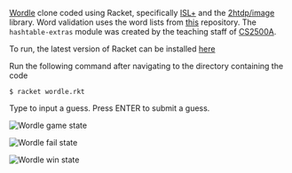 [Wordle](https://www.nytimes.com/games/wordle/index.html) clone coded using Racket, specifically [ISL+](https://docs.racket-lang.org/htdp-langs/intermediate-lam.html) and the [2htdp/image](https://docs.racket-lang.org/teachpack/2htdpimage.html) library. Word validation uses the word lists from [this](https://github.com/Kinkelin/WordleCompetition/tree/main/data/official) repository. The `hashtable-extras` module was created by the teaching staff of [CS2500A](https://arjunguha.github.io/nu-2022F-CS2500Accel/).

To run, the latest version of Racket can be installed [here](https://download.racket-lang.org/)

Run the following command after navigating to the directory containing the code
```
$ racket wordle.rkt
```
Type to input a guess. Press ENTER to submit a guess.

![Wordle game state](https://media.cleanshot.cloud/media/45784/yvfq70H9EnQ281iYbB7l4MBB5WoLGZzL17vvctal.jpeg?Expires=1672708631&Signature=KlinnrUkM0c~HMUoGy6e06R5b~CdSysast~o~64dtZoRXPXty9HBnquAB4wux0-2GNF3TNphrywCDuevEmSXxGt5tHbxCytXIWG1e-qNJpw72-frPa59Y-AGCBWomEmm2AQS91RBZfmbWhjp6aAvo5SGBrqQhkX7LC11q6AG0mAoJRgTtjdvHTgSaDldjR24YtbGwaxEwMdYP3FtlJqT3iHzDGyFNiuBj9rPLAEShKv7Y4xOSOthmrdQAXOVwajlJyNdrrUp8tgrQKJa6KcyZ0RpBMMrdqNgaz8qsQKfi508w4Fq0x0QhR4kopFZPTj31rQ46c1M77dJUqcKOR6PKQ__&Key-Pair-Id=K269JMAT9ZF4GZ)

![Wordle fail state](https://media.cleanshot.cloud/media/45784/4IPE1oIRVcfNSfWkUpiii9g3DZmgjMXgzrltCsVV.jpeg?Expires=1672708785&Signature=SuyEzIfmoustJhP1JipGiYbTwKJyQz9jbBfD0n1MaXaKKb-uXAxi3qe3x0IC1GKlcvVwLcoF-L15IPYiu15vtuSx8pRWTjVxEahOBOQVJQ7QLnmxQPq3ql~h5p3PM0hlX-hjhpwXI0qrNEHAGzgd498mujGX-Q9yyBZS1ml5mxfmyJ2gDRxv52diDBywfg~oEXUwDWSRgJ3ufD2Exo9e~cO3Hl2HOuDlCinDtbF1hk71N2CUaNlFTXWYzG-93u34ZPw5ca1pEoronLpjSqipA2Q7mkG-xbGEVzFSPFKKD9HvE4TGJ8n5tPyGvNixtplQEUdRopMKIQ00bvR2ppAkXg__&Key-Pair-Id=K269JMAT9ZF4GZ)

![Wordle win state](https://media.cleanshot.cloud/media/45784/aAmHytpUDphw79rBscK41uNAOwqlCMQ43bGf7jeu.jpeg?Expires=1672708823&Signature=eLbNxwWuQlSWQUlprFprGlYdPz7cloEUuoOtmBFTwiAlkLhSnYW78FNYAj5Ky44qeeS7Ik6dVq4UMislNPfPfdsHXJyxE14K05BgrgsDO5EfLt1dmrzZPKrvOLgf~b6NmJ9cZ5r6Ez3gG2c50AqVc5TmYTN1sm~Yqx6-38NYpnDwSAKw4219rz7RItR91WBzeC84Oam~5dl528F-01IAVDvd-R-4hwpX7Rk02mlIayDuS-eTnexcJVKKwQjx4E1NOASEro15VkCyJ6VtY9a7wP4-Kts52n2Ufx54QIGRcQJFS5BjIT3Vm5SB7Fkcnnz3x-bsgr-v7mT3A-Etpa95uA__&Key-Pair-Id=K269JMAT9ZF4GZ)